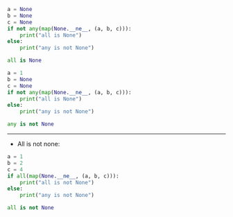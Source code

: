 ```py
a = None
b = None
c = None
if not any(map(None.__ne__, (a, b, c))):
    print("all is None")
else:
    print("any is not None")
```

```py
all is None
```


```py
a = 1
b = None
c = None
if not any(map(None.__ne__, (a, b, c))):
    print("all is None")
else:
    print("any is not None")
```

```py
any is not None
```

---

* All is not none:

```py
a = 1
b = 2
c = 4
if all(map(None.__ne__, (a, b, c))):
    print("all is not None")
else:
    print("any is not None")

```

```py
all is not None
```
